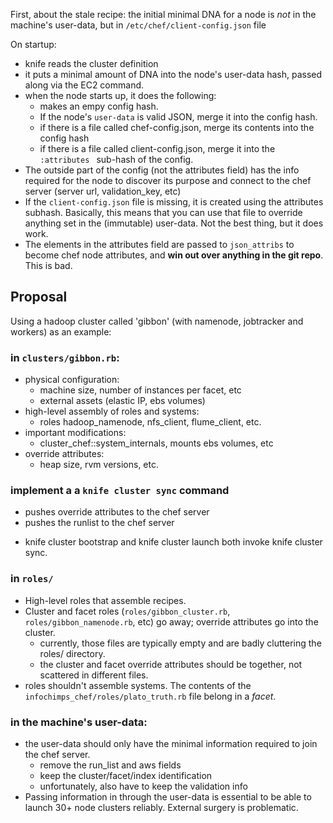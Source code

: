 First, about the stale recipe: the initial minimal DNA for a node is *not* in the machine's user-data, but in `/etc/chef/client-config.json` file

On startup:

* knife reads the cluster definition
* it puts a minimal amount of DNA into the node's user-data hash, passed along via the EC2 command.
* when the node starts up, it does the following:
  - makes an empy config hash.
  - If the node's `user-data` is valid JSON, merge it into the config hash.
  - if there is a file called chef-config.json, merge its contents into the config hash
  - if there is a file called client-config.json, merge it into the `:attributes ` sub-hash of the config.
* The outside part of the config (not the attributes field) has the info required for the node to discover its purpose and connect to the chef server (server url, validation_key, etc)
* If the `client-config.json` file is missing, it is created using the attributes subhash. Basically, this means that you can use that file to override anything set in the (immutable) user-data. Not the best thing, but it does work.
* The elements in the attributes field are passed to `json_attribs` to become chef node attributes, and **win out over anything in the git repo**.  This is bad.

## Proposal

Using a hadoop cluster called 'gibbon' (with namenode, jobtracker and workers) as an example:

### in `clusters/gibbon.rb`:

* physical configuration:
  - machine size, number of instances per facet, etc
  - external assets (elastic IP, ebs volumes)
* high-level assembly of roles and systems:
  - roles hadoop_namenode, nfs_client, flume_client, etc.
* important modifications:
  - cluster_chef::system_internals, mounts ebs volumes, etc
* override attributes:
  - heap size, rvm versions, etc.

### implement a a `knife cluster sync` command

  - pushes override attributes to the chef server
  - pushes the runlist to the chef server
* knife cluster bootstrap and knife cluster launch both invoke knife cluster sync.

### in `roles/`

* High-level roles that assemble recipes.
* Cluster and facet roles (`roles/gibbon_cluster.rb`, `roles/gibbon_namenode.rb`, etc) go away; override attributes go into the cluster.
  - currently, those files are typically empty and are badly cluttering the roles/ directory.
  - the cluster and facet override attributes should be together, not scattered in different files.
* roles shouldn't assemble systems. The contents of the `infochimps_chef/roles/plato_truth.rb` file belong in a *facet*.
 
### in the machine's user-data:

* the user-data should only have the minimal information required to join the chef server.
  - remove the run_list and aws fields
  - keep the cluster/facet/index identification
  - unfortunately, also have to keep the validation info
* Passing information in through the user-data is essential to be able to launch 30+ node clusters reliably. External surgery is problematic.
